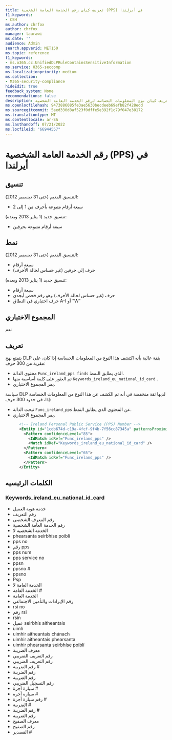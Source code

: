 ```yaml
---
title: تعريف كيان رقم الخدمة العامة الشخصية (PPS) في أيرلندا
f1.keywords:
- CSH
ms.author: chrfox
author: chrfox
manager: laurawi
ms.date: ''
audience: Admin
search.appverid: MET150
ms.topic: reference
f1_keywords:
- ms.o365.cc.UnifiedDLPRuleContainsSensitiveInformation
ms.service: O365-seccomp
ms.localizationpriority: medium
ms.collection:
- M365-security-compliance
hideEdit: true
feedback_system: None
recommendations: false
description: تعريف كيان نوع المعلومات الحساسة لرقم الخدمة العامة الشخصية (PPS) في أيرلندا.
ms.openlocfilehash: 9473886085fe3ae5630becdeeb69efb82f428edd
ms.sourcegitcommit: 5aed330d8af523f0dffe5e392f1c79f047e38172
ms.translationtype: MT
ms.contentlocale: ar-SA
ms.lasthandoff: 07/21/2022
ms.locfileid: "66944557"
---
```

# <a name="ireland-personal-public-service-pps-number"></a>رقم الخدمة العامة الشخصية (PPS) في أيرلندا

## <a name="format"></a>تنسيق

التنسيق القديم (حتى 31 ديسمبر 2012):

- سبعة أرقام متبوعة بأحرف من 1 إلى 2

تنسيق جديد (1 يناير 2013 وبعده):

- سبعة أرقام متبوعة بحرفين

## <a name="pattern"></a>نمط

التنسيق القديم (حتى 31 ديسمبر 2012):

- سبعة أرقام
- حرف إلى حرفين (غير حساس لحالة الأحرف)

تنسيق جديد (1 يناير 2013 وبعده):

- سبعة أرقام
- حرف (غير حساس لحالة الأحرف) وهو رقم فحص أبجدي
- حرف اختياري في النطاق A-I أو "W"

## <a name="checksum"></a>المجموع الاختباري

نعم

## <a name="definition"></a>تعريف

يتمتع نهج DLP بثقة عالية بأنه اكتشف هذا النوع من المعلومات الحساسة إذا كان، على مقربة من 300 حرف:

- محتوى الدالة `Func_ireland_pps finds` الذي يطابق النمط.
- تم العثور على كلمة أساسية منها `Keywords_ireland_eu_national_id_card` .
- يمر المجموع الاختباري.

سياسة DLP لديها ثقة منخفضة في أنه تم الكشف عن هذا النوع من المعلومات الحساسة إذا، في حدود 300 حرف:

- تبحث الدالة `Func_ireland_pps` عن المحتوى الذي يطابق النمط.
- يمر المجموع الاختباري.

```xml
      <!-- Ireland Personal Public Service (PPS) Number -->
      <Entity id="1cdb674d-c19a-4fcf-9f4b-7f56cc87345a" patternsProximity="300" recommendedConfidence="85" relaxProximity="true">
        <Pattern confidenceLevel="85">
          <IdMatch idRef="Func_ireland_pps" />
          <Match idRef="Keywords_ireland_eu_national_id_card" />
        </Pattern>
        <Pattern confidenceLevel="65">
          <IdMatch idRef="Func_ireland_pps" />
        </Pattern>
      </Entity>
```

## <a name="keywords"></a>الكلمات الرئيسيه

### <a name="keywords_ireland_eu_national_id_card"></a>Keywords_ireland_eu_national_id_card

- خدمة هوية العميل
- رقم التعريف
- رقم المعرف الشخصي
- رقم الخدمة العامة الشخصية
- الخدمة الشخصية لا
- phearsanta seirbhíse poiblí
- pps no
- رقم pps
- pps num
- pps service no
- ppsn
- ppsno #
- ppsno
- Psp
- الخدمة العامة لا
- الخدمة العامة #
- الخدمة العامة
- رقم الإيرادات والتأمين الاجتماعي
- rsi no
- رقم rsi
- rsin
- عميل seirbhís aitheantais
- uimh
- uimhir aitheantais chánach
- uimhir aitheantais phearsanta
- uimhir phearsanta seirbhíse poiblí
- معرف الضريبة
- رقم التعريف الضريبي
- رقم التعريف الضريبي
- رقم الضريبة #
- رقم الضريبة
- رقم الضريبة
- رقم التسجيل الضريبي
- سيارة أجرة #
- سيارة أجرة #
- رقم سيارة أجرة #
- الضريبة #
- رقم الضريبة #
- رقم الضريبة
- معرف الصفيح
- رقم الصفيح
- القصدير #